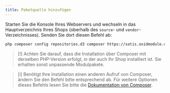 ```yaml
---
title: Paketquelle hinzufügen
---
```


Starten Sie die Konsole Ihres Webservers und wechseln in das Hauptverzeichnis Ihres Shops (oberhalb des `source`- und `vendor`-Verzeichnisses). Senden Sie dort diesen Befehl ab:

```bash
php composer config repositories.d3 composer https://satis.oxidmodule.com
``` 

> [!] Achten Sie darauf, dass die Installation über Composer mit derselben PHP-Version erfolgt, in der auch Ihr Shop installiert ist. Sie erhalten sonst unpassende Modulpakete.
   
> [i] Benötigt Ihre Installation einen anderen Aufruf von Composer, ändern Sie den Befehl bitte entsprechend ab. Für weitere Optionen dieses Befehls lesen Sie bitte die [Dokumentation von Composer](https://getcomposer.org/doc/03-cli.md#require).
